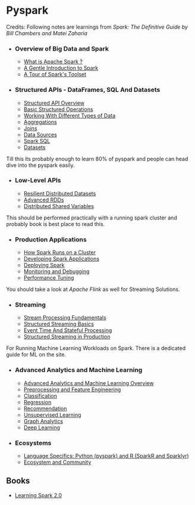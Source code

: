 # Pyspark

Credits: Following notes are learnings from _Spark: The Definitive Guide by Bill Chambers and Matei Zaharia_

- ### Overview of Big Data and Spark
    - [What is Apache Spark ?](notes/ch1.md)
    - [A Gentle Introduction to Spark](notes/ch2.md)
    - [A Tour of Spark's Toolset](notes/ch3.md)
- ### Structured APIs - DataFrames, SQL And Datasets
    - [Structured API Overview](notes/ch4.md)
    - [Basic Structured Operations](notes/ch5.md)
    - [Working With Different Types of Data](notes/ch6.md)
    - [Aggregations](notes/ch7.md)
    - [Joins](notes/ch8.md)
    - [Data Sources](notes/ch9.md)
    - [Spark SQL](notes/ch10.md)
    - [Datasets](notes/ch11.md)

Till this its probably enough to learn 80% of pyspark and people can head dive into the pyspark easily.

- ### Low-Level APIs
    - [Resilient Distributed Datasets](notes/ch12.md)
    - [Advanced RDDs](notes/ch13.md)
    - [Distributed Shared Variables](notes/ch14.md)

This should be performed practically with a running spark cluster and probably book is best place to read this.

- ### Production Applications
    - [How Spark Runs on a Cluster](notes/ch15.md)
    - [Developing Spark Applications](notes/ch16.md)
    - [Deploying Spark](notes/ch17.md)
    - [Monitoring and Debugging](notes/ch18.md)
    - [Performance Tuning](notes/ch19.md)

You should take a look at _Apache Flink_ as well for Streaming Solutions.

- ### Streaming
    - [Stream Processing Fundamentals](notes/ch20.md)
    - [Structured Streaming Basics](notes/ch21.md)
    - [Event Time And Stateful Processing](notes/ch22.md)
    - [Structured Streaming in Production](notes/ch23.md)

For Running Machine Learning Workloads on Spark. There is a dedicated guide for ML on the site.

- ### Advanced Analytics and Machine Learning
    - [Advanced Analytics and Machine Learning Overview](notes/ch24.md)
    - [Preprocessing and Feature Engineering](notes/ch25.md)
    - [Classification](notes/ch26.md)
    - [Regression](notes/ch27.md)
    - [Recommendation](notes/ch28.md)
    - [Unsupervised Learning](notes/ch29.md)
    - [Graph Analytics](notes/ch30.md)
    - [Deep Learning](notes/ch31.md)
- ### Ecosystems
    - [Language Specifics: Python (pyspark) and R (SparkR and Sparklyr)](notes/ch32.md)
    - [Ecosystem and Community](notes/ch33.md)
## Books

- [Learning Spark 2.0](notes/learning-spark-2.0.pdf)